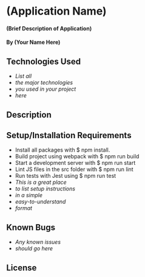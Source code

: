 # (Application Name)

#### (Brief Description of Application)

#### By (Your Name Here)

## Technologies Used

* _List all_
* _the major technologies_
* _you used in your project_
* _here_

## Description

## Setup/Installation Requirements

* Install all packages with $ npm install.
* Build project using webpack with $ npm   run build
* Start a development server with $ npm run start
* Lint JS files in the src folder with $ npm run lint
* Run tests with Jest using $ npm run test
* _This is a great place_
* _to list setup instructions_
* _in a simple_
* _easy-to-understand_
* _format_

## Known Bugs

* _Any known issues_
* _should go here_

## License